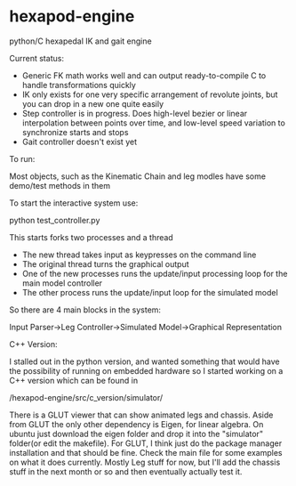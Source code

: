 hexapod-engine
==============
python/C hexapedal IK and gait engine

Current status:

- Generic FK math works well and can output ready-to-compile C to handle transformations quickly
- IK only exists for one very specific arrangement of revolute joints, but you can drop in a new one quite easily
- Step controller is in progress. Does high-level bezier or linear interpolation between points over time, and low-level speed variation to synchronize starts and stops
- Gait controller doesn't exist yet

To run:

Most objects, such as the Kinematic Chain and leg modles have some demo/test methods in them

To start the interactive system use:

  python test_controller.py

This starts forks two processes and a thread

- The new thread takes input as keypresses on the command line
- The original thread turns the graphical output
- One of the new processes runs the update/input processing loop for the main model controller
- The other process runs the update/input loop for the simulated model

So there are 4 main blocks in the system:

Input Parser->Leg Controller->Simulated Model->Graphical Representation


C++ Version:

I stalled out in the python version, and wanted something that would have the possibility of running on embedded hardware so I started working on a C++ version which can be found in

/hexapod-engine/src/c_version/simulator/

There is a GLUT viewer that can show animated legs and chassis. Aside from GLUT the only other dependency is Eigen, for linear algebra.
On ubuntu just download the eigen folder and drop it into the "simulator" folder(or edit the makefile). For GLUT, I think just do the package manager installation and that should be fine.
Check the main file for some examples on what it does currently. Mostly Leg stuff for now, but I'll add the chassis stuff in the next month or so and then eventually actually test it.
